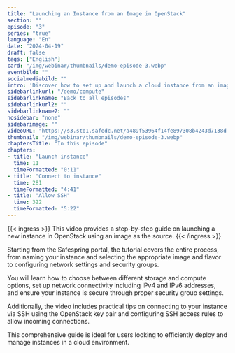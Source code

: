 ```yaml
---
title: "Launching an Instance from an Image in OpenStack"
section: ""
episode: "3"
series: "true"
language: "En"
date: "2024-04-19"
draft: false
tags: ["English"]
card: "/img/webinar/thumbnails/demo-episode-3.webp"
eventbild: ""
socialmediabild: ""
intro: 'Discover how to set up and launch a cloud instance from an image in OpenStack, including configuration of networks and security settings.'
sidebarlinkurl: "/demo/compute"
sidebarlinkname: "Back to all episodes"
sidebarlinkurl2: ""
sidebarlinkname2: ""
nosidebar: "none"
sidebarimage: ""
videoURL: "https://s3.sto1.safedc.net/a489f53964f14fe897308b4243d7138d:processedvideos/safespring-demo-episode-3-boot-instance-from-image-2/master.m3u8"
thumbnail: "/img/webinar/thumbnails/demo-episode-3.webp"
chaptersTitle: "In this episode"
chapters:
- title: "Launch instance"
  time: 11
  timeFormatted: "0:11"
- title: "Connect to instance"
  time: 281
  timeFormatted: "4:41"
- title: "Allow SSH"
  time: 322
  timeFormatted: "5:22"
---
```


{{< ingress >}}
This video provides a step-by-step guide on launching a new instance in OpenStack using an image as the source.
{{< /ingress >}}

Starting from the Safespring portal, the tutorial covers the entire process, from naming your instance and selecting the appropriate image and flavor to configuring network settings and security groups. 

You will learn how to choose between different storage and compute options, set up network connectivity including IPv4 and IPv6 addresses, and ensure your instance is secure through proper security group settings. 

Additionally, the video includes practical tips on connecting to your instance via SSH using the OpenStack key pair and configuring SSH access rules to allow incoming connections. 

This comprehensive guide is ideal for users looking to efficiently deploy and manage instances in a cloud environment.